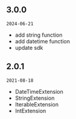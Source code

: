 ## 3.0.0

`2024-06-21`

- add string function
- add datetime function
- update sdk

## 2.0.1

`2021-08-18`

- DateTimeExtension
- StringExtension
- IterableExtension
- IntExtension

